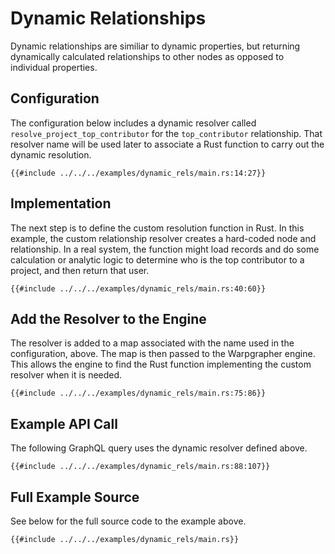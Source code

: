 # Dynamic Relationships

Dynamic relationships are similiar to dynamic properties, but returning dynamically calculated relationships to other nodes as opposed to individual properties.

## Configuration

The configuration below includes a dynamic resolver called `resolve_project_top_contributor` for the `top_contributor` relationship. That resolver name will be used later to associate a Rust function to carry out the dynamic resolution.

```rust,no_run,noplayground
{{#include ../../../examples/dynamic_rels/main.rs:14:27}}
```

## Implementation

The next step is to define the custom resolution function in Rust. In this example, the custom relationship resolver creates a hard-coded node and relationship. In a real system, the function might load records and do some calculation or analytic logic to determine who is the top contributor to a project, and then return that user.

```rust,no_run,noplayground
{{#include ../../../examples/dynamic_rels/main.rs:40:60}}
```

## Add the Resolver to the Engine

The resolver is added to a map associated with the name used in the configuration, above. The map is then passed to the Warpgrapher engine. This allows the engine to find the Rust function implementing the custom resolver when it is needed.

```rust,no_run,noplayground
{{#include ../../../examples/dynamic_rels/main.rs:75:86}}
```

## Example API Call

The following GraphQL query uses the dynamic resolver defined above.

```rust,no_run,noplayground
{{#include ../../../examples/dynamic_rels/main.rs:88:107}}
```

## Full Example Source

See below for the full source code to the example above.

```rust,no_run,noplayground
{{#include ../../../examples/dynamic_rels/main.rs}}
```
